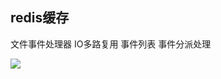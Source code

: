 ## redis缓存

文件事件处理器 IO多路复用  事件列表 事件分派处理 

![](https://github.com/wulimax/blogs/blob/master/img/3_1.png)



